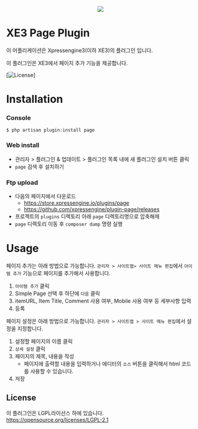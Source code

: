 <p align="center"> 
  <img src="https://raw.githubusercontent.com/xpressengine/plugin-page/master/icon.png">
 </p>

# XE3 Page Plugin

이 어플리케이션은 Xpressengine3(이하 XE3)의 플러그인 입니다.

이 플러그인은 XE3에서 페이지 추가 기능을 제공합니다.

[![License](http://img.shields.io/badge/license-GNU%20LGPL-brightgreen.svg)]

# Installation
### Console
```
$ php artisan plugin:install page
```

### Web install
- 관리자 > 플러그인 & 업데이트 > 플러그인 목록 내에 새 플러그인 설치 버튼 클릭
- `page` 검색 후 설치하기

### Ftp upload
- 다음의 페이지에서 다운로드
    * https://store.xpressengine.io/plugins/page
    * https://github.com/xpressengine/plugin-page/releases
- 프로젝트의 `plugins` 디렉토리 아래 `page` 디렉토리명으로 압축해제
- `page` 디렉토리 이동 후 `composer dump` 명령 실행

# Usage
페이지 추가는 아래 방법으로 가능합니다.
`관리자 > 사이트맵> 사이트 메뉴 편집`에서 `아이템 추가` 기능으로 페이지를 추가해서 사용합니다.
1. `아이템 추가` 클릭
2. Simple Page 선택 후 하단에 `다음` 클릭
3. itemURL, Item Title, Comment 사용 여부, Mobile 사용 여부 등 세부사항 입력
4. 등록

페이지 설정은 아래 방법으로 가능합니다.
`관리자 > 사이트맵 > 사이트 메뉴 편집`에서 설정을 지정합니다.
1. 설정할 페이지의 이름 클릭
2. `상세 설정` 클릭
3. 페이지의 제목, 내용을 작성
    - 페이지에 출력할 내용을 입력하거나 에디터의 `소스` 버튼을 클릭해서 html 코드를 사용할 수 있습니다.
4. 저장  

## License
이 플러그인은 LGPL라이선스 하에 있습니다. <https://opensource.org/licenses/LGPL-2.1>
